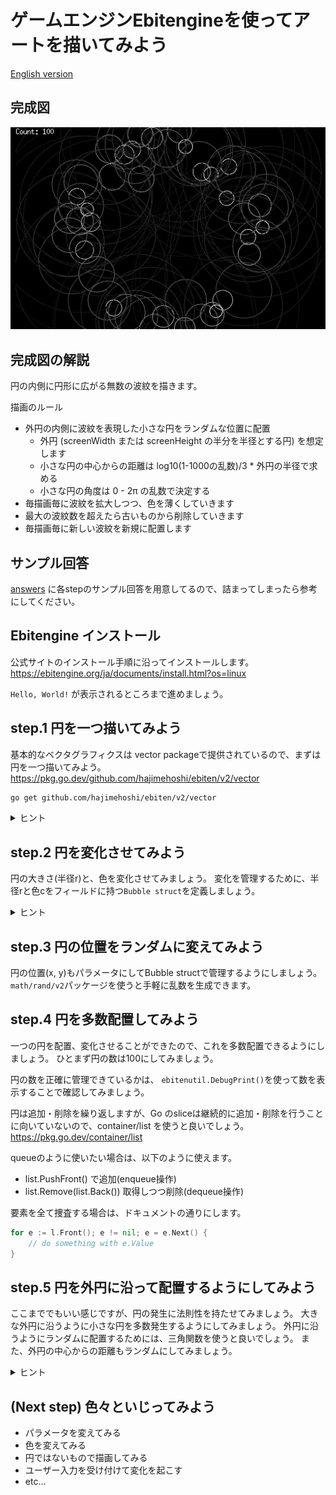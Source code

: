 # ゲームエンジンEbitengineを使ってアートを描いてみよう

[English version](INSTRUCTION_en.md)

## 完成図

![bubbles](images/goal.png)

## 完成図の解説

円の内側に円形に広がる無数の波紋を描きます。

描画のルール

- 外円の内側に波紋を表現した小さな円をランダムな位置に配置
  - 外円 (screenWidth または screenHeight の半分を半径とする円) を想定します
  - 小さな円の中心からの距離は log10(1-1000の乱数)/3 * 外円の半径で求める
  - 小さな円の角度は 0 - 2π の乱数で決定する
- 毎描画毎に波紋を拡大しつつ、色を薄くしていきます
- 最大の波紋数を超えたら古いものから削除していきます
- 毎描画毎に新しい波紋を新規に配置します

## サンプル回答

[answers](./answers/) に各stepのサンプル回答を用意してるので、詰まってしまったら参考にしてください。

## Ebitengine インストール

公式サイトのインストール手順に沿ってインストールします。
https://ebitengine.org/ja/documents/install.html?os=linux

`Hello, World!` が表示されるところまで進めましょう。

## step.1 円を一つ描いてみよう

基本的なベクタグラフィクスは vector packageで提供されているので、まずは円を一つ描いてみよう。
https://pkg.go.dev/github.com/hajimehoshi/ebiten/v2/vector

```sh
go get github.com/hajimehoshi/ebiten/v2/vector
```

<details>
  <summary>ヒント</summary>

`Draw`関数 で `vector.StrokeCircle` を使うと円を描くことができる。
</details>

## step.2 円を変化させてみよう

円の大きさ(半径r)と、色を変化させてみましょう。
変化を管理するために、半径rと色cをフィールドに持つ`Bubble struct`を定義しましょう。

<details>
  <summary>ヒント</summary>

```go
var (
	Magnification    float32 = 1.03 // 拡大率
	ColorAttenuation float32 = 0.98 // 色の減衰率
)

type Bubble struct {
	R float32
	C uint8 // Gray scale color
}
```

変化させるためには、Update関数で値を変更します。

また、変化スピードはebitengineのTPS(tick per second)に依存してしまうので、必要に応じて ebiten.SetTPS(n) で調整しましょう。 

</details>

## step.3 円の位置をランダムに変えてみよう

円の位置(x, y)もパラメータにしてBubble structで管理するようにしましょう。
`math/rand/v2`パッケージを使うと手軽に乱数を生成できます。

## step.4 円を多数配置してみよう

一つの円を配置、変化させることができたので、これを多数配置できるようにしましょう。
ひとまず円の数は100にしてみましょう。

円の数を正確に管理できているかは、 `ebitenutil.DebugPrint()`を使って数を表示することで確認してみましょう。

円は追加・削除を繰り返しますが、Go のsliceは継続的に追加・削除を行うことに向いていないので、container/list を使うと良いでしょう。
https://pkg.go.dev/container/list

queueのように使いたい場合は、以下のように使えます。

- list.PushFront() で追加(enqueue操作)
- list.Remove(list.Back()) 取得しつつ削除(dequeue操作)

要素を全て捜査する場合は、ドキュメントの通りにします。

```go
for e := l.Front(); e != nil; e = e.Next() {
	// do something with e.Value
}
```

## step.5 円を外円に沿って配置するようにしてみよう

ここまででもいい感じですが、円の発生に法則性を持たせてみましょう。
大きな外円に沿うように小さな円を多数発生するようにしてみましょう。
外円に沿うようにランダムに配置するためには、三角関数を使うと良いでしょう。
また、外円の中心からの距離もランダムにしてみましょう。

<details>
  <summary>ヒント</summary>

半径Rの外円の中心からの距離dを乱数で決定するには。

```go
d := rand.Float32() * R
```

三角関数を使って円に沿って配置する場合は、角度theta(0-2π)を乱数で決めると良いので、

```go
theta := rand.Float32() * math.Pi * 2
```

イメージとしては、(0, d)に点を配置して、角度thetaだけ回転移動させるイメージです。
回転操作は原点を(0,0)とした場合に以下の計算で行えます。

```
x2 = x * cos(θ) - y * sin(θ)
y2 = x * sin(θ) + y * cos(θ)
```

</details>

## (Next step) 色々といじってみよう

- パラメータを変えてみる
- 色を変えてみる
- 円ではないもので描画してみる
- ユーザー入力を受け付けて変化を起こす
- etc...
